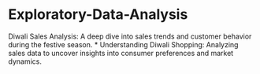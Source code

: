 # Exploratory-Data-Analysis
Diwali Sales Analysis: A deep dive into sales trends and customer behavior during the festive season.  * Understanding Diwali Shopping: Analyzing sales data to uncover insights into consumer preferences and market dynamics.
